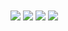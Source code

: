 <img align="center" src="https://github.com/kamranahmedse/developer-roadmap/raw/master/img/intro.png?v=2021" />
<img align="center" src="https://github.com/kamranahmedse/developer-roadmap/raw/master/img/frontend.png?year-2021-2" />
<img align="center" src="https://github.com/kamranahmedse/developer-roadmap/raw/master/img/backend.png?year-2021-2" />
<img align="center" src="https://github.com/kamranahmedse/developer-roadmap/raw/master/img/devops.png" />
